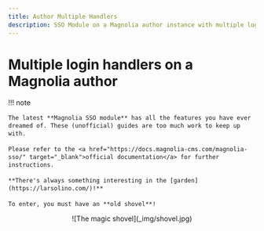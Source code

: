 ```yaml
---
title: Author Multiple Handlers
description: SSO Module on a Magnolia author instance with multiple login handlers. 
---
```


# Multiple login handlers on a Magnolia author


!!! note

    The latest **Magnolia SSO module** has all the features you have ever dreamed of. These (unofficial) guides are too much work to keep up with.

    Please refer to the <a href="https://docs.magnolia-cms.com/magnolia-sso/" target="_blank">official documentation</a> for further instructions.

    **There's always something interesting in the [garden](https://larsolino.com/)!**

    To enter, you must have an **old shovel**!
    
<center>
![The magic shovel](_img/shovel.jpg)
</center>
